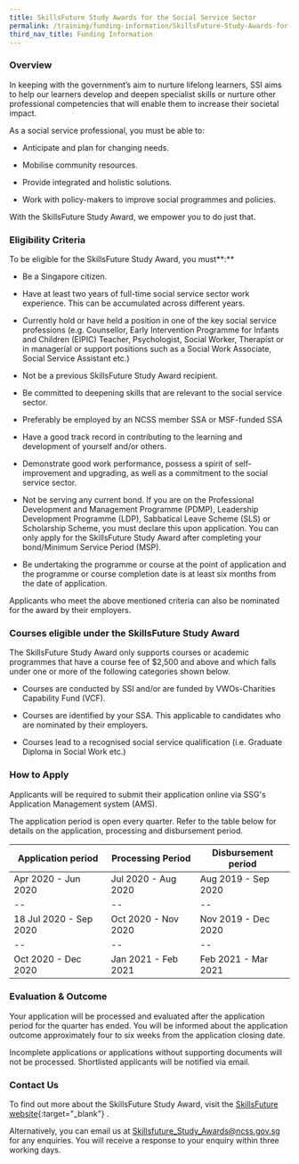 ```yaml
---
title: SkillsFuture Study Awards for the Social Service Sector
permalink: /training/funding-information/SkillsFuture-Study-Awards-for-the-Social-Service-S/
third_nav_title: Funding Information
---
```


### Overview

In keeping with the government’s aim to nurture lifelong learners, SSI aims to help our learners develop and deepen specialist skills or nurture other professional competencies that will enable them to increase their societal impact.  
  
As a social service professional, you must be able to:

-   Anticipate and plan for changing needs.
    
-   Mobilise community resources.
    
-   Provide integrated and holistic solutions.
    
-   Work with policy-makers to improve social programmes and policies.
    

With the SkillsFuture Study Award, we empower you to do just that.

### **Eligibility Criteria**

To be eligible for the SkillsFuture Study Award, you must**:**

-   Be a Singapore citizen.
    
-   Have at least two years of full-time social service sector work experience. This can be accumulated across different years.
    
-   Currently hold or have held a position in one of the key social service professions (e.g. Counsellor, Early Intervention Programme for Infants and Children (EIPIC) Teacher, Psychologist, Social Worker, Therapist or in managerial or support positions such as a Social Work Associate, Social Service Assistant etc.)
    
-   Not be a previous SkillsFuture Study Award recipient.
    
-   Be committed to deepening skills that are relevant to the social service sector.
    
-   Preferably be employed by an NCSS member SSA or MSF-funded SSA
    
-   Have a good track record in contributing to the learning and development of yourself and/or others.
    
-   Demonstrate good work performance, possess a spirit of self-improvement and upgrading, as well as a commitment to the social service sector.
    
-   Not be serving any current bond. If you are on the Professional Development and Management Programme (PDMP), Leadership Development Programme (LDP), Sabbatical Leave Scheme (SLS) or Scholarship Scheme, you must declare this upon application. You can only apply for the SkillsFuture Study Award after completing your bond/Minimum Service Period (MSP).
    
-   Be undertaking the programme or course at the point of application and the programme or course completion date is at least six months from the date of application.
    

Applicants who meet the above mentioned criteria can also be nominated for the award by their employers.

### **Courses eligible under the SkillsFuture Study Award**

The SkillsFuture Study Award only supports courses or academic programmes that have a course fee of $2,500 and above and which falls under one or more of the following categories shown below.

-   Courses are conducted by SSI and/or are funded by VWOs-Charities Capability Fund (VCF).
    
-   Courses are identified by your SSA. This applicable to candidates who are nominated by their employers.
    
-   Courses lead to a recognised social service qualification (i.e. Graduate Diploma in Social Work etc.)
    

### **How to Apply**

Applicants will be required to submit their application online via SSG's Application Management system (AMS).  
  
The application period is open every quarter. Refer to the table below for details on the application, processing and disbursement period.  
  
| **Application period** | **Processing Period** | **Disbursement period** |	
|--|--|--|
| Apr 2020 - Jun 2020 | Jul 2020 - Aug 2020 | Aug 2019 - Sep 2020|
|--|--|--|
|18 Jul 2020 - Sep 2020|Oct 2020 - Nov 2020|Nov 2019 - Dec 2020|
|--|--|--|
|Oct 2020 - Dec 2020|Jan 2021 - Feb 2021|Feb 2021 - Mar 2021 |
  


### **Evaluation & Outcome**

Your application will be processed and evaluated after the application period for the quarter has ended. You will be informed about the application outcome approximately four to six weeks from the application closing date.  
  
Incomplete applications or applications without supporting documents will not be processed. Shortlisted applicants will be notified via email.

### **Contact Us**

To find out more about the SkillsFuture Study Award, visit the  [SkillsFuture website](https://programmes.myskillsfuture.sg/Portal/ProgramListing.aspx?Source=SFSA){:target="_blank"}    .  
  
Alternatively, you can email us at  <Skillsfuture_Study_Awards@ncss.gov.sg>  for any enquiries. You will receive a response to your enquiry within three working days.
